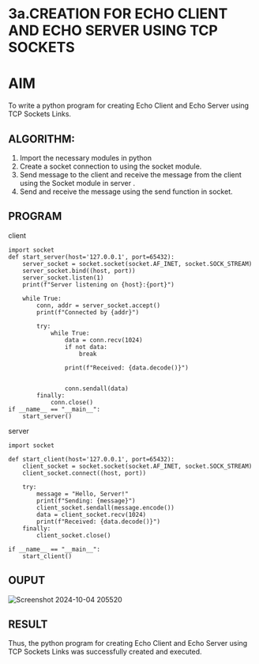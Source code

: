 # 3a.CREATION FOR ECHO CLIENT AND ECHO SERVER USING TCP SOCKETS
# AIM
To write a python program for creating Echo Client and Echo Server using TCP
Sockets Links.
## ALGORITHM:
1. Import the necessary modules in python
2. Create a socket connection to using the socket module.
3. Send message to the client and receive the message from the client using the Socket module in
 server .
4. Send and receive the message using the send function in socket.
## PROGRAM
client 
```
import socket
def start_server(host='127.0.0.1', port=65432):
    server_socket = socket.socket(socket.AF_INET, socket.SOCK_STREAM)
    server_socket.bind((host, port))
    server_socket.listen(1)
    print(f"Server listening on {host}:{port}")

    while True:
        conn, addr = server_socket.accept()
        print(f"Connected by {addr}")

        try:
            while True:
                data = conn.recv(1024)
                if not data:
                    break  

                print(f"Received: {data.decode()}")

                
                conn.sendall(data)
        finally:
            conn.close()
if __name__ == "__main__":
    start_server()
```
server
```
import socket

def start_client(host='127.0.0.1', port=65432):
    client_socket = socket.socket(socket.AF_INET, socket.SOCK_STREAM)
    client_socket.connect((host, port))

    try:
        message = "Hello, Server!"
        print(f"Sending: {message}")
        client_socket.sendall(message.encode())
        data = client_socket.recv(1024)
        print(f"Received: {data.decode()}")
    finally:
        client_socket.close()

if __name__ == "__main__":
    start_client()
```
## OUPUT
![Screenshot 2024-10-04 205520](https://github.com/user-attachments/assets/0cae1718-d354-4a51-aff1-1a6a123f9cf7)

## RESULT
Thus, the python program for creating Echo Client and Echo Server using TCP Sockets Links 
was successfully created and executed.
